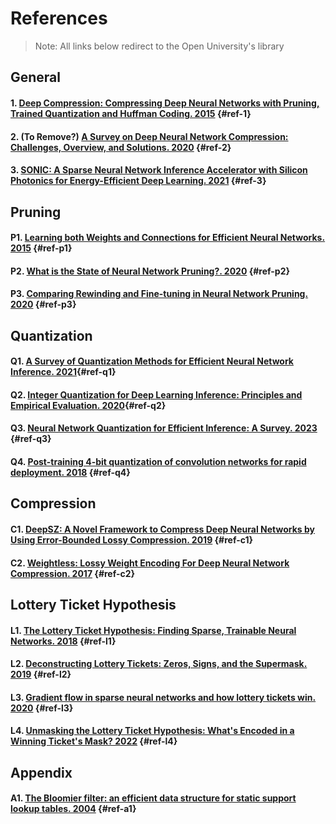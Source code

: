 # References

> Note: All links below redirect to the Open University's library

## General

#### 1. [Deep Compression: Compressing Deep Neural Networks with Pruning, Trained Quantization and Huffman Coding. 2015](http://elib.openu.ac.il/login?url=https://search.ebscohost.com/login.aspx?direct=true&db=edsarx&AN=edsarx.1510.00149&site=eds-live&scope=site) {#ref-1}

#### 2. (To Remove?) [A Survey on Deep Neural Network Compression: Challenges, Overview, and Solutions. 2020](http://elib.openu.ac.il/login?url=https://search.ebscohost.com/login.aspx?direct=true&db=edsarx&AN=edsarx.2010.03954&site=eds-live&scope=site) {#ref-2}

#### 3. [SONIC: A Sparse Neural Network Inference Accelerator with Silicon Photonics for Energy-Efficient Deep Learning. 2021](http://elib.openu.ac.il/login?url=https://search.ebscohost.com/login.aspx?direct=true&db=edsarx&AN=edsarx.2109.04459&site=eds-live&scope=site) {#ref-3}

## Pruning

#### P1. [Learning both Weights and Connections for Efficient Neural Networks. 2015](http://elib.openu.ac.il/login?url=https://search.ebscohost.com/login.aspx?direct=true&db=edsarx&AN=edsarx.1506.02626&site=eds-live&scope=site) {#ref-p1}

#### P2. [**What is the State of Neural Network Pruning?. 2020**](http://elib.openu.ac.il/login?url=https://search.ebscohost.com/login.aspx?direct=true&db=edsarx&AN=edsarx.2003.03033&site=eds-live&scope=site) {#ref-p2}

#### P3. [**Comparing Rewinding and Fine-tuning in Neural Network Pruning. 2020**](http://elib.openu.ac.il/login?url=https://search.ebscohost.com/login.aspx?direct=true&db=edsarx&AN=edsarx.2003.02389&site=eds-live&scope=site) {#ref-p3}

## Quantization

#### Q1. [A Survey of Quantization Methods for Efficient Neural Network Inference. 2021](http://elib.openu.ac.il/login?url=https://search.ebscohost.com/login.aspx?direct=true&db=edsarx&AN=edsarx.2103.13630&site=eds-live&scope=site){#ref-q1}

#### Q2. [Integer Quantization for Deep Learning Inference: Principles and Empirical Evaluation. 2020](http://elib.openu.ac.il/login?url=https://search.ebscohost.com/login.aspx?direct=true&db=edsarx&AN=edsarx.2004.09602&site=eds-live&scope=site){#ref-q2}

#### Q3. [Neural Network Quantization for Efficient Inference: A Survey. 2023](http://elib.openu.ac.il/login?url=https://search.ebscohost.com/login.aspx?direct=true&db=edsarx&AN=edsarx.2112.06126&site=eds-live&scope=site) {#ref-q3}

#### Q4. [Post-training 4-bit quantization of convolution networks for rapid deployment. 2018](http://elib.openu.ac.il/login?url=https://search.ebscohost.com/login.aspx?direct=true&db=edsarx&AN=edsarx.1810.05723&site=eds-live&scope=site) {#ref-q4}

<!-- #### Q4. [A White Paper on Neural Network Quantization. 2021](http://elib.openu.ac.il/login?url=https://search.ebscohost.com/login.aspx?direct=true&db=edsarx&AN=edsarx.2106.08295&site=eds-live&scope=site){#ref-q4} -->

## Compression

#### C1. [DeepSZ: A Novel Framework to Compress Deep Neural Networks by Using Error-Bounded Lossy Compression. 2019](http://elib.openu.ac.il/login?url=https://search.ebscohost.com/login.aspx?direct=true&db=edsarx&AN=edsarx.1901.09124&site=eds-live&scope=site) {#ref-c1}

#### C2. [Weightless: Lossy Weight Encoding For Deep Neural Network Compression. 2017]() {#ref-c2}

## Lottery Ticket Hypothesis

#### L1. [**The Lottery Ticket Hypothesis: Finding Sparse, Trainable Neural Networks. 2018**](http://elib.openu.ac.il/login?url=https://search.ebscohost.com/login.aspx?direct=true&db=edsarx&AN=edsarx.1803.03635&site=eds-live&scope=site) {#ref-l1}

#### L2. [**Deconstructing Lottery Tickets: Zeros, Signs, and the Supermask. 2019**](http://elib.openu.ac.il/login?url=https://search.ebscohost.com/login.aspx?direct=true&db=edsarx&AN=edsarx.1905.01067&site=eds-live&scope=site) {#ref-l2}

#### L3. [Gradient flow in sparse neural networks and how lottery tickets win. 2020](http://elib.openu.ac.il/login?url=https://search.ebscohost.com/login.aspx?direct=true&db=edsarx&AN=edsarx.2010.03533&site=eds-live&scope=site) {#ref-l3}

#### L4. [**Unmasking the Lottery Ticket Hypothesis: What's Encoded in a Winning Ticket's Mask? 2022**](http://elib.openu.ac.il/login?url=https://search.ebscohost.com/login.aspx?direct=true&db=edsarx&AN=edsarx.2210.03044&site=eds-live&scope=site) {#ref-l4}

## Appendix

#### A1. [The Bloomier filter: an efficient data structure for static support lookup tables. 2004](http://elib.openu.ac.il/login?url=https://search.ebscohost.com/login.aspx?direct=true&db=edscma&AN=edscma.982797&site=eds-live&scope=site) {#ref-a1}